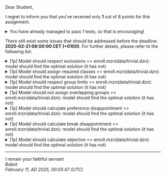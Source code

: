 Dear Student,

I regret to inform you that you've received only **1** out of 8 points for this assignment.
<details><summary>You have already managed to pass 1 tests, so that is encouraging!</summary>&emsp;☑&nbsp;[1p]&nbsp;The&nbsp;model&nbsp;compiles</details>

There still exist some issues that should be addressed before the deadline: **2025-02-21 08:00:00 CET (+0100)**. For further details, please refer to the following list:

<details><summary>[1p] Model should respect exclusions &gt;&gt; enroll.mzn(data/trivial.dzn): model should find the optimal solution (it has not)</summary></details>
<details><summary>[1p] Model should assign required classes &gt;&gt; enroll.mzn(data/trivial.dzn): model should find the optimal solution (it has not)</summary></details>
<details><summary>[1p] Model should respect group limits &gt;&gt; enroll.mzn(data/trivial.dzn): model should find the optimal solution (it has not)</summary></details>
<details><summary>[1p] Model should not assign overlapping groups &gt;&gt; enroll.mzn(data/trivial.dzn): model should find the optimal solution (it has not)</summary></details>
<details><summary>[1p] Model should calculate preference disappointment &gt;&gt; enroll.mzn(data/trivial.dzn): model should find the optimal solution (it has not)</summary></details>
<details><summary>[1p] Model should calculate break disappointment &gt;&gt; enroll.mzn(data/trivial.dzn): model should find the optimal solution (it has not)</summary></details>
<details><summary>[1p] Model should calculate objective &gt;&gt; enroll.mzn(data/trivial.dzn): model should find the optimal solution (it has not)</summary></details>

-----------
I remain your faithful servant\
_Bobot_\
_February 11, AD 2025, 00:05:47 (UTC)_